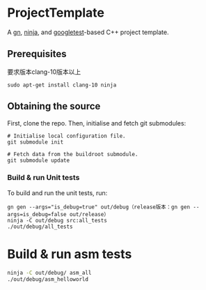ProjectTemplate
===============

A [gn](https://gn.googlesource.com/gn),
[ninja](https://github.com/ninja-build/ninja), and
[googletest](https://github.com/google/googletest)-based C++ project template.

Prerequisites
-------------

要求版本clang-10版本以上

```
sudo apt-get install clang-10 ninja
```




Obtaining the source
--------------------

First, clone the repo. Then, initialise and fetch git submodules:

    # Initialise local configuration file.
    git submodule init
    
    # Fetch data from the buildroot submodule.
    git submodule update



### Build & run Unit tests

To build and run the unit tests, run:

    gn gen --args="is_debug=true" out/debug（release版本：gn gen --args=is_debug=false out/release）
    ninja -C out/debug src:all_tests
    ./out/debug/all_tests



# Build & run asm tests

```bash
ninja -C out/debug/ asm_all
./out/debug/asm_helloworld
```

